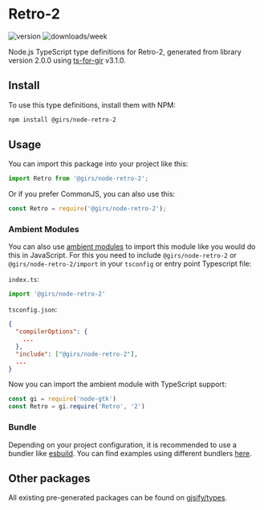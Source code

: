 
# Retro-2

![version](https://img.shields.io/npm/v/@girs/node-retro-2)
![downloads/week](https://img.shields.io/npm/dw/@girs/node-retro-2)


Node.js TypeScript type definitions for Retro-2, generated from library version 2.0.0 using [ts-for-gir](https://github.com/gjsify/ts-for-gir) v3.1.0.


## Install

To use this type definitions, install them with NPM:
```bash
npm install @girs/node-retro-2
```

## Usage

You can import this package into your project like this:
```ts
import Retro from '@girs/node-retro-2';
```

Or if you prefer CommonJS, you can also use this:
```ts
const Retro = require('@girs/node-retro-2');
```

### Ambient Modules

You can also use [ambient modules](https://github.com/gjsify/ts-for-gir/tree/main/packages/cli#ambient-modules) to import this module like you would do this in JavaScript.
For this you need to include `@girs/node-retro-2` or `@girs/node-retro-2/import` in your `tsconfig` or entry point Typescript file:

`index.ts`:
```ts
import '@girs/node-retro-2'
```

`tsconfig.json`:
```json
{
  "compilerOptions": {
    ...
  },
  "include": ["@girs/node-retro-2"],
  ...
}
```

Now you can import the ambient module with TypeScript support: 

```ts
const gi = require('node-gtk')
const Retro = gi.require('Retro', '2')
```


### Bundle

Depending on your project configuration, it is recommended to use a bundler like [esbuild](https://esbuild.github.io/). You can find examples using different bundlers [here](https://github.com/gjsify/ts-for-gir/tree/main/examples).

## Other packages

All existing pre-generated packages can be found on [gjsify/types](https://github.com/gjsify/types).

